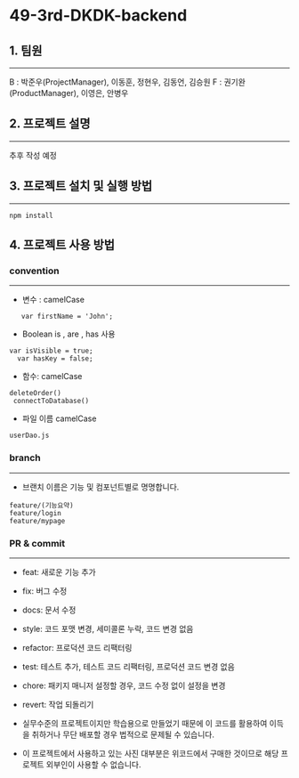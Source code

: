 # 49-3rd-DKDK-backend

## 1. 팀원

---

B : 박준우(ProjectManager), 이동훈, 정현우, 김동언, 김승원 F : 권기완(ProductManager), 이영은, 안병우

## 2. 프로젝트 설명

---

추후 작성 예정

## 3. 프로젝트 설치 및 실행 방법

---

```
npm install
```

## 4. 프로젝트 사용 방법

### convention

---

- 변수 : camelCase

```
   var firstName = 'John';
```

- Boolean is , are , has 사용

```
var isVisible = true;
  var hasKey = false;
```

- 함수: camelCase

```
deleteOrder()
 connectToDatabase()
```

- 파일 이름 camelCase

```
userDao.js
```

### branch

---

- 브랜치 이름은 기능 및 컴포넌트별로 명명합니다.

```
feature/(기능요약)
feature/login
feature/mypage
```

### PR & commit

---

- feat: 새로운 기능 추가

- fix: 버그 수정

- docs: 문서 수정

- style: 코드 포맷 변경, 세미콜론 누락, 코드 변경 없음

- refactor: 프로덕션 코드 리팩터링

- test: 테스트 추가, 테스트 코드 리팩터링, 프로덕션 코드 변경 없음

- chore: 패키지 매니저 설정할 경우, 코드 수정 없이 설정을 변경

- revert: 작업 되돌리기

- 실무수준의 프로젝트이지만 학습용으로 만들었기 때문에 이 코드를 활용하여 이득을 취하거나 무단 배포할 경우 법적으로 문제될 수 있습니다.
- 이 프로젝트에서 사용하고 있는 사진 대부분은 위코드에서 구매한 것이므로 해당 프로젝트 외부인이 사용할 수 없습니다.
